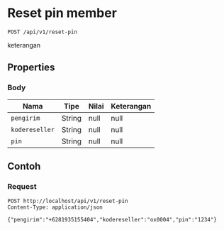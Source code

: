 # Reset pin member
```http
POST /api/v1/reset-pin
```
keterangan
## Properties
### Body
Nama | Tipe | Nilai | Keterangan
--- | --- | --- | ---
<code>pengirim</code> | String | null | null
<code>kodereseller</code> | String | null | null
<code>pin</code> | String | null | null
## Contoh
### Request
```http
POST http://localhost/api/v1/reset-pin
Content-Type: application/json

{"pengirim":"+6281935155404","kodereseller":"ox0004","pin":"1234"}


```
